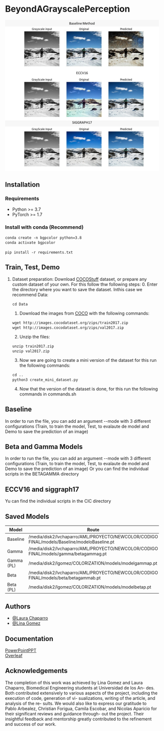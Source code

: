 # BeyondAGrayscalePerception
![](./example.jpeg)
## Installation

### Requirements
- Python >= 3.7
- PyTorch >= 1.7

### Install with conda (Recommend)

```
conda create -n bgpcolor python=3.8
conda activate bgpcolor

pip install -r requirements.txt
```
## Train, Test, Demo

1. Dataset preparation: Download [COCOStuff](https://github.com/nightrome/cocostuff) dataset, or prepare any custom dataset of your own. For this follow thw following steps:
    0. Enter the directory where you want to save the dataset. Inthis case we recommend Data:

    ```
    cd Data
    ```

    1. Download the images from [COCO](https://github.com/nightrome/cocostuff#versions-of-coco-stuff) with the following commands:
    ```
    wget http://images.cocodataset.org/zips/train2017.zip
    wget http://images.cocodataset.org/zips/val2017.zip
    ```
    2. Unzip the files:
    ```
    unzip train2017.zip
    unzip val2017.zip
    ```
    3. Now we are going to create a mini version of the dataset for this run the following commands:
    ```
    cd ..
    python3 create_mini_dataset.py
    ```
    4. Now that the version of the dataset is done, for this run the following commands in commands.sh

## Baseline 
In order to run the file, you can add an argument --mode with 3 different configurations (Train, to train the model, Test, to evalaute de model and Demo to save the prediction of an image)

## Beta and Gamma Models

In order to run the file, you can add an argument --mode with 3 different configurations (Train, to train the model, Test, to evalaute de model and Demo to save the prediction of an image)
Or you can find the individual scripts in the BETAGAMMA directory

## ECCV16 and siggraph17
Yu can find the individual scripts in the CIC directory

## Saved Models

| Model | Route |
|----------|----------|
| Baseline   |  /media/disk2/lvchaparro/AML/PROYECTO/NEWCOLOR/CODIGO FINAL/models/Baseline/modeloBaseline.pt   | 
| Gamma    | /media/disk2/lvchaparro/AML/PROYECTO/NEWCOLOR/CODIGO FINAL/models/gamma/betagammag.pt   | 
| Gamma (PL)    | /media/disk2/lgomez/COLORIZATION/models/modelgammap.pt   | 
| Beta    |/media/disk2/lvchaparro/AML/PROYECTO/NEWCOLOR/CODIGO FINAL/models/beta/betagammab.pt   | 
| Beta (PL)    | /media/disk2/lgomez/COLORIZATION/models/modelbetap.pt   | 

## Authors

- [@Laura Chaparro](https://github.com/lauraveronicachaparro)
- [@Lina Gomez](https://github.com/Lina-go)

## Documentation

[PowerPointPPT](https://uniandes-my.sharepoint.com/:p:/r/personal/l_gomez1_uniandes_edu_co/Documents/IX/AML/formato_avances_proyecto.pptx?d=w9e9c32d982d1490e949227adb7302e1e&csf=1&web=1&e=EyzJ9q)
<br />[Overleaf](https://www.overleaf.com/6514587537bfwwpbyhptzg)

## Acknowledgements
The completion of this work was achieved by Lina
Gomez and Laura Chaparro,
Biomedical Engineering students at Universidad de los An-
des. Both contributed extensively to various aspects of the
project, including the execution of code, generation of vi-
sualizations, writing of the article, and analysis of the re-
sults. We would also like to express our gratitude to Pablo
Arbealez, Christian Forigua, Camila Escobar, and Nicolas
Aparicio for their significant reviews and guidance through-
out the project. Their insightful feedback and mentorship
greatly contributed to the refinement and success of our
work.





